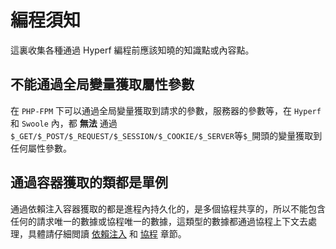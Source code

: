 # 編程須知

這裏收集各種通過 Hyperf 編程前應該知曉的知識點或內容點。

## 不能通過全局變量獲取屬性參數

在 `PHP-FPM` 下可以通過全局變量獲取到請求的參數，服務器的參數等，在 `Hyperf` 和 `Swoole` 內，都 **無法** 通過 `$_GET/$_POST/$_REQUEST/$_SESSION/$_COOKIE/$_SERVER`等`$_`開頭的變量獲取到任何屬性參數。

## 通過容器獲取的類都是單例

通過依賴注入容器獲取的都是進程內持久化的，是多個協程共享的，所以不能包含任何的請求唯一的數據或協程唯一的數據，這類型的數據都通過協程上下文去處理，具體請仔細閲讀 [依賴注入](./zh/di.md) 和 [協程](./zh/coroutine.md) 章節。